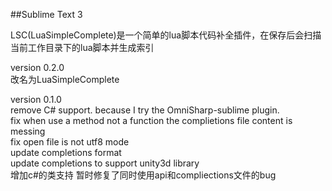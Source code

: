 ##Sublime Text 3

LSC(LuaSimpleComplete)是一个简单的lua脚本代码补全插件，在保存后会扫描当前工作目录下的lua脚本并生成索引

version 0.2.0  
改名为LuaSimpleComplete


version 0.1.0  
remove C# support. because I try the OmniSharp-sublime plugin.  
fix when use a method not a function the complietions file content is messing  
fix open file is not utf8 mode  
update completions format  
update completions to support unity3d library  
增加c#的类支持
暂时修复了同时使用api和compliections文件的bug

